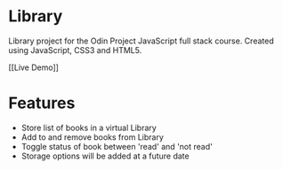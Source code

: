 # Library

Library project for the Odin Project JavaScript full stack course. Created using JavaScript, CSS3 and HTML5.

[[Live Demo]]

# Features
- Store list of books in a virtual Library
- Add to and remove books from Library
- Toggle status of book between 'read' and 'not read'
- Storage options will be added at a future date 